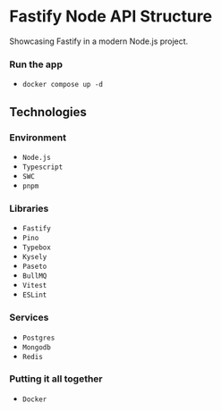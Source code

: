# Fastify Node API Structure

Showcasing Fastify in a modern Node.js project.

### Run the app

- `docker compose up -d`

## Technologies

### Environment

- `Node.js`
- `Typescript`
- `SWC`
- `pnpm`

### Libraries

- `Fastify`
- `Pino`
- `Typebox`
- `Kysely`
- `Paseto`
- `BullMQ`
- `Vitest`
- `ESLint`

### Services

- `Postgres`
- `Mongodb`
- `Redis`

### Putting it all together

- `Docker`
